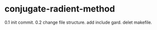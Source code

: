 # conjugate-radient-method

0.1 init commit.
0.2 change file structure. add include gard. delet makefile.

